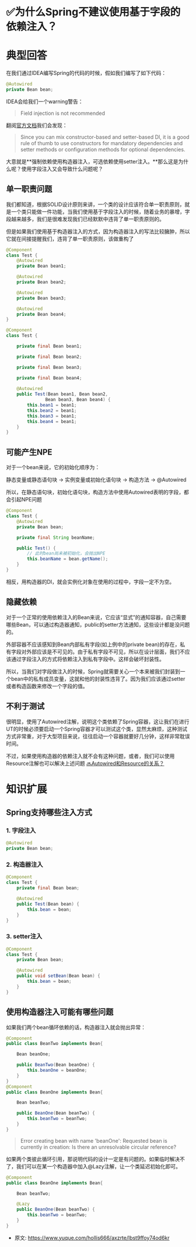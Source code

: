 # ✅为什么Spring不建议使用基于字段的依赖注入？
<!--page header-->

<a name="Rrydy"></a>
# 典型回答
在我们通过IDEA编写Spring的代码的时候，假如我们编写了如下代码：

```java
@Autowired
private Bean bean;
```
IDEA会给我们一个warning警告：

> Field injection is not recommended


翻阅[官方文档](https://docs.spring.io/spring-framework/docs/5.1.3.RELEASE/spring-framework-reference/core.html#beans-dependencies)我们会发现：
> Since you can mix constructor-based and setter-based DI, it is a good rule of thumb to use constructors for mandatory dependencies and setter methods or configuration methods for optional dependencies. 


大意就是**强制依赖使用构造器注入，可选依赖使用setter注入。**那么这是为什么呢？使用字段注入又会导致什么问题呢？
<a name="nOhaL"></a>
## 单一职责问题
我们都知道，根据SOLID设计原则来讲，一个类的设计应该符合单一职责原则，就是一个类只能做一件功能，当我们使用基于字段注入的时候，随着业务的暴增，字段越来越多，我们是很难发现我们已经默默中违背了单一职责原则的。

但是如果我们使用基于构造器注入的方式，因为构造器注入的写法比较臃肿，所以它就在间接提醒我们，违背了单一职责原则，该做重构了
```java
@Component
class Test {
    @Autowired
    private Bean bean1;

    @Autowired
    private Bean bean2;

    @Autowired
    private Bean bean3;

    @Autowired
    private Bean bean4;
}
```
```java
@Component
class Test {

    private final Bean bean1;

    private final Bean bean2;

    private final Bean bean3;

    private final Bean bean4;
    
	@Autowired
    public Test(Bean bean1, Bean bean2, 
               Bean bean3, Bean bean4) {
        this.bean1 = bean1;
        this.bean2 = bean1;
 		this.bean3 = bean1;
     	this.bean4 = bean1;
    }
}
```
<a name="zIuSc"></a>
## 可能产生NPE
对于一个bean来说，它的初始化顺序为：

静态变量或静态语句块 -> 实例变量或初始化语句块 -> 构造方法 -> @Autowired

所以，在静态语句块，初始化语句块，构造方法中使用Autowired表明的字段，都会引起NPE问题
```java
@Component
class Test {
    @Autowired
    private Bean bean;

    private final String beanName;

    public Test() {
        // 此时bean尚未被初始化，会抛出NPE
        this.beanName = bean.getName();
    }
}
```

相反，用构造器的DI，就会实例化对象在使用的过程中，字段一定不为空。
<a name="m2ol2"></a>
## 隐藏依赖
对于一个正常的使用依赖注入的Bean来说，它应该“显式”的通知容器，自己需要哪些Bean，可以通过构造器通知，public的setter方法通知，这些设计都是没问题的。

外部容器不应该感知到Bean内部私有字段(如上例中的private bean)的存在，私有字段对外部应该是不可见的。由于私有字段不可见，所以在设计层面，我们不应该通过字段注入的方式将依赖注入到私有字段中。这样会破坏封装性。

所以，当我们对字段做注入的时候，Spring就需要关心一个本来被我们封装到一个bean中的私有成员变量，这就和他的封装性违背了。因为我们应该通过setter或者构造函数来修改一个字段的值。
<a name="I3I0r"></a>
## 不利于测试
很明显，使用了Autowired注解，说明这个类依赖了Spring容器，这让我们在进行UT的时候必须要启动一个Spring容器才可以测试这个类，显然太麻烦，这种测试方式非常重，对于大型项目来说，往往启动一个容器就要好几分钟，这样非常耽误时间。

不过，如果使用构造器的依赖注入就不会有这种问题，或者，我们可以使用Resource注解也可以解决上述问题
[🔜Autowired和Resource的关系？](https://www.yuque.com/hollis666/axzrte/gai6a9)
<a name="vVhm5"></a>
# 知识扩展
<a name="dh4cv"></a>
## Spring支持哪些注入方式
<a name="VNUT9"></a>
### 1. 字段注入
```java
@Autowired
private Bean bean;
```
<a name="eFhmw"></a>
### 2. 构造器注入
```java
@Component
class Test {
    private final Bean bean;

    @Autowired
    public Test(Bean bean) {
        this.bean = bean;
    }
}
```
<a name="ho9Yi"></a>
### 3. setter注入
```java
@Component
class Test {
    private Bean bean;

    @Autowired
    public void setBean(Bean bean) {
        this.bean = bean;
    }
}
```
<a name="WsFDb"></a>
## 使用构造器注入可能有哪些问题
如果我们两个bean循环依赖的话，构造器注入就会抛出异常：

```java
@Component
public class BeanTwo implements Bean{

    Bean beanOne;

    public BeanTwo(Bean beanOne) {
        this.beanOne = beanOne;
    }
}
@Component
public class BeanOne implements Bean{

    Bean beanTwo;

    public BeanOne(Bean beanTwo) {
        this.beanTwo = beanTwo;
    }
}
```
> Error creating bean with name 'beanOne': Requested bean is currently in creation: Is there an unresolvable circular reference?


如果两个类彼此循环引用，那说明代码的设计一定是有问题的。如果临时解决不了，我们可以在某一个构造器中加入@Lazy注解，让一个类延迟初始化即可。

```java
@Component
public class BeanOne implements Bean{

    Bean beanTwo;

    @Lazy
    public BeanOne(Bean beanTwo) {
        this.beanTwo = beanTwo;
    }
}
```


<!--page footer-->
- 原文: <https://www.yuque.com/hollis666/axzrte/lbst9ffoy74od6kr>